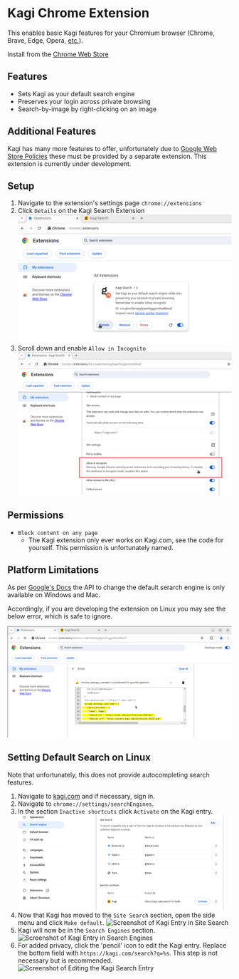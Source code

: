 # Kagi Chrome Extension

This enables basic Kagi features for your Chromium browser (Chrome, Brave, Edge, Opera, [etc.](https://en.wikipedia.org/wiki/Chromium_(web_browser)#Browsers_based_on_Chromium)).

Install from the [Chrome Web Store](https://chrome.google.com/webstore/detail/kagi-search-for-chrome/cdglnehniifkbagbbombnjghhcihifij)

## Features
- Sets Kagi as your default search engine
- Preserves your login across private browsing
- Search-by-image by right-clicking on an image

## Additional Features
Kagi has many more features to offer, unfortunately due to [Google Web Store Policies](https://developer.chrome.com/docs/webstore/troubleshooting/#single-use) these must be provided by a separate extension. This extension is currently under development.

## Setup
  1. Navigate to the extension's settings page `chrome://extensions`
  1. Click `Details` on the Kagi Search Extension ![Screenshot of Extensions Page](docs/show-extensions.png)
  2. Scroll down and enable `Allow in Incognito` ![Screenshot of Extensions Settings](docs/allow-incognito.png)

## Permissions
- `Block content on any page`
  - The Kagi extension only ever works on Kagi.com, see the code for yourself. This permission is unfortunately named.

## Platform Limitations
As per [Google's Docs](https://developer.chrome.com/docs/extensions/reference/manifest/chrome-settings-override) the API to change the default serarch engine is only available on Windows and Mac.

Accordingly, if you are developing the extension on Linux you may see the below error, which is safe to ignore.

![Platform Error Screenshot](docs/unsupported-platform.png)


## Setting Default Search on Linux
Note that unfortunately, this does not provide autocompleting search features.

1. Navigate to [kagi.com](https://kagi.com) and if necessary, sign in.
2. Navigate to `chrome://settings/searchEngines`.
3. In the section `Inactive shortcuts` click `Activate` on the Kagi entry. ![Screenshot of Kagi Entry in Inactive Shortcuts](docs/inactive-shortcuts.png)
4. Now that Kagi has moved to the `Site Search` section, open the side menu and click `Make default`. ![Screenshot of Kagi Entry in Site Search](docs/site-search.png)
5. Kagi will now be in the `Search Engines` section. ![Screenshot of Kagi Entry in Search Engines](docs/search-engines.png)
6. For added privacy, click the 'pencil' icon to edit the Kagi entry. Replace the bottom field with `https://kagi.com/search?q=%s`. This step is not necessary but is recommended. ![Screenshot of Editing the Kagi Search Entry](docs/edit-search-engine.png)
